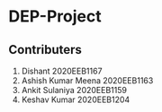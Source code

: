 # DEP-Project


## Contributers
1. Dishant 2020EEB1167
2. Ashish Kumar Meena 2020EEB1163
3. Ankit Sulaniya 2020EEB1159
4. Keshav Kumar 2020EEB1204
